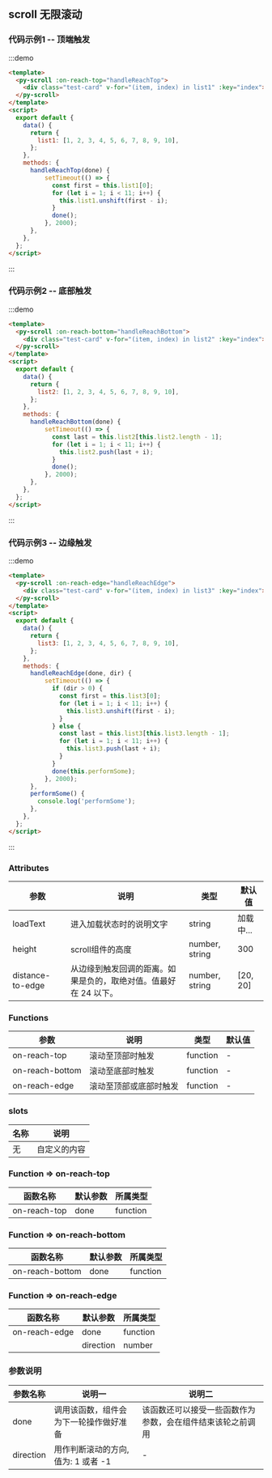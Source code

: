 ## scroll 无限滚动

<style>
  .test-card {
    height: 100px;
    border: 1px solid #dcdee2;
    border-color: #e8eaec;
    text-align: center;
    padding: 40px 0;
    line-height: 1;
    margin: 10px 0;
  }
</style>

<script>

  const testList = [1, 2, 3, 4, 5, 6, 7, 8, 9, 10];
  export default {
    data() {
      return {
        list1: testList.map(v => v),
        list2: testList.map(v => v),
        list3: testList.map(v => v),
      };
    },
    methods: {
      handleReachTop(done) {
          setTimeout(() => {
            const first = this.list1[0];
            for (let i = 1; i < 11; i++) {
              this.list1.unshift(first - i);
            }
            done();
          }, 2000);
      },
      handleReachBottom(done) {
          setTimeout(() => {
            const last = this.list2[this.list2.length - 1];
            for (let i = 1; i < 11; i++) {
              this.list2.push(last + i);
            }
            done();
          }, 2000);
      },
      handleReachEdge(done, dir) {
          setTimeout(() => {
            if (dir > 0) {
              const first = this.list3[0];
              for (let i = 1; i < 11; i++) {
                this.list3.unshift(first - i);
              }
            } else {
              const last = this.list3[this.list3.length - 1];
              for (let i = 1; i < 11; i++) {
                this.list3.push(last + i);
              }
            }
            done(this.performSome);
          }, 2000);
      },
      performSome() {
        console.log('performSome');
      },
    },
  };
</script>

### 代码示例1 -- 顶端触发

:::demo

```html
<template>
  <py-scroll :on-reach-top="handleReachTop">
    <div class="test-card" v-for="(item, index) in list1" :key="index">Content {{item}}</div>
  </py-scroll>
</template>
<script>
  export default {
    data() {
      return {
        list1: [1, 2, 3, 4, 5, 6, 7, 8, 9, 10],
      };
    },
    methods: {
      handleReachTop(done) {
          setTimeout(() => {
            const first = this.list1[0];
            for (let i = 1; i < 11; i++) {
              this.list1.unshift(first - i);
            }
            done();
          }, 2000);
      },
    },
  };
</script>

```

:::

### 代码示例2 -- 底部触发
:::demo

```html
<template>
  <py-scroll :on-reach-bottom="handleReachBottom">
    <div class="test-card" v-for="(item, index) in list2" :key="index">Content {{item}}</div>
  </py-scroll>
</template>
<script>
  export default {
    data() {
      return {
        list2: [1, 2, 3, 4, 5, 6, 7, 8, 9, 10],
      };
    },
    methods: {
      handleReachBottom(done) {
          setTimeout(() => {
            const last = this.list2[this.list2.length - 1];
            for (let i = 1; i < 11; i++) {
              this.list2.push(last + i);
            }
            done();
          }, 2000);
      },
    },
  };
</script>
```

:::

### 代码示例3 -- 边缘触发
:::demo

```html
<template>
  <py-scroll :on-reach-edge="handleReachEdge">
    <div class="test-card" v-for="(item, index) in list3" :key="index">Content {{item}}</div>
  </py-scroll>
</template>
<script>
  export default {
    data() {
      return {
        list3: [1, 2, 3, 4, 5, 6, 7, 8, 9, 10],
      };
    },
    methods: {
      handleReachEdge(done, dir) {
          setTimeout(() => {
            if (dir > 0) {
              const first = this.list3[0];
              for (let i = 1; i < 11; i++) {
                this.list3.unshift(first - i);
              }
            } else {
              const last = this.list3[this.list3.length - 1];
              for (let i = 1; i < 11; i++) {
                this.list3.push(last + i);
              }
            }
            done(this.performSome);
          }, 2000);
      },
      performSome() {
        console.log('performSome');
      },
    },
  };
</script>
```

:::

### Attributes

| 参数             | 说明                                                             | 类型           | 默认值    |
| ---------------- | ---------------------------------------------------------------- | -------------- | --------- |
| loadText         | 进入加载状态时的说明文字                                         | string         | 加载中... |
| height           | scroll组件的高度                                                 | number, string | 300       |
| distance-to-edge | 从边缘到触发回调的距离。如果是负的，取绝对值。值最好在 24 以下。 | number, string | [20,  20] |

### Functions

| 参数            | 说明                   | 类型     | 默认值 |
| --------------- | ---------------------- | -------- | ------ |
| on-reach-top    | 滚动至顶部时触发       | function | -      |
| on-reach-bottom | 滚动至底部时触发       | function | -      |
| on-reach-edge   | 滚动至顶部或底部时触发 | function | -      |

### slots

| 名称 | 说明         |
| ---- | ------------ |
| 无   | 自定义的内容 |

### Function => on-reach-top 

| 函数名称     | 默认参数 | 所属类型 |
| ------------ | -------- | -------- |
| on-reach-top | done     | function |

### Function => on-reach-bottom 

| 函数名称        | 默认参数 | 所属类型 |
| --------------- | -------- | -------- |
| on-reach-bottom | done     | function |

### Function => on-reach-edge 

| 函数名称      | 默认参数  | 所属类型 |
| ------------- | --------- | -------- |
| on-reach-edge | done      | function |
|               | direction | number   |

### 参数说明 
| 参数名称  | 说明一                                 | 说明二                                                     |
| --------- | -------------------------------------- | ---------------------------------------------------------- |
| done      | 调用该函数，组件会为下一轮操作做好准备 | 该函数还可以接受一些函数作为参数，会在组件结束该轮之前调用 |
| direction | 用作判断滚动的方向, 值为: 1 或者 -1    | -                                                          |

